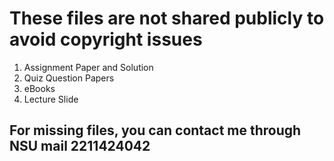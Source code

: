 # These files are not shared publicly to avoid copyright issues

01. Assignment Paper and Solution
02. Quiz Question Papers
03. eBooks
04. Lecture Slide

## For missing files, you can contact me through NSU mail 2211424042
